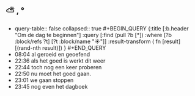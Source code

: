 ## ⛅ , °
- query-table:: false
  collapsed:: true
  #+BEGIN_QUERY 
  {:title [:b.header "Om de dag te beginnen"]
   :query [:find (pull ?b [*])
     :where 
       [?b :block/refs ?t]
       [?t :block/name "☀️"]]
   :result-transform ( fn [result] [(rand-nth result)])
  }
  #+END_QUERY
- 08:04 al geroeid en geoefend
- 22:36 als het goed is werkt dit weer
- 22:44 toch nog een keer proberen
- 22:50 nu moet het goed gaan.
- 23:01 we gaan stoppen
- 23:45 nog even het dagboek